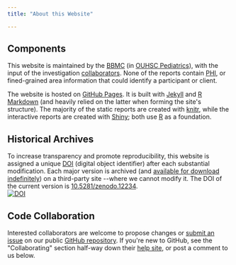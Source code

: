 ```yaml
---
title: "About this Website"

---
```


## Components
This website is maintained by the [BBMC](http://ouhsc.edu/BBMC/) (in [OUHSC Pediatrics](./about-collaborators.html#ouhsc-pediatrics)), with the input of the investigation [collaborators](./about-collaborators.html).  None of the reports contain [PHI](http://en.wikipedia.org/wiki/Protected_health_information), or fined-grained area information that could identify a participant or client.

The website is hosted on [GitHub Pages](https://pages.github.com/).  It is built with [Jekyll](http://jekyllrb.com/) and [R Markdown](http://rmarkdown.rstudio.com/) (and heavily relied on the latter when forming the site's structure).  The majority of the static reports are created with  [knitr](http://yihui.name/knitr/), while the interactive reports are created with [Shiny](http://shiny.rstudio.com/); both use 
[R](http://www.r-project.org/) as a foundation.

## Historical Archives
To increase transparency and promote reproducibility, this website is assigned a unique [DOI](http://www.doi.org/) (digital object identifier) after each substantial modification.  Each major version is archived (and [available for download indefinitely](https://zenodo.org/search?ln=en&p=MReportingPublic)) on a third-party site --where we cannot modify it.  The DOI of the current version is [10.5281/zenodo.12234](http://dx.doi.org/10.5281/zenodo.12234).  
[![DOI](https://zenodo.org/badge/doi/10.5281/zenodo.12234.png)](http://dx.doi.org/10.5281/zenodo.12234)

## Code Collaboration
Interested collaborators are welcome to propose changes or [submit an issue](https://github.com/OuhscBbmc/MReportingPublic/issues) on our public [GitHub repository](https://github.com/OuhscBbmc/MReportingPublic/tree/gh-pages).  If you're new to GitHub, see the "Collaborating" section half-way down their [help site](https://help.github.com/), or post a comment to us below.
